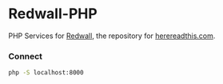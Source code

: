 Redwall-PHP
===========

PHP Services for [Redwall](https://github.com/herereadthis/redwall), the repository for [herereadthis.com](http://herereadthis.com).

### Connect

```bash
php -S localhost:8000
```